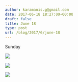 ```yaml
---
author: karamanis.g@gmail.com
date: 2017-06-18 18:27:00+00:00
draft: false
title: June 18
type: post
url: /blog/2017/6/june-18
---
```


Sunday



  
   ![](https://images.squarespace-cdn.com/content/v1/4f3f61bae4b063b909445965/1497807716127-1CTLFDW2D3VKYARS3RP5/ke17ZwdGBToddI8pDm48kJUlZr2Ql5GtSKWrQpjur5t7gQa3H78H3Y0txjaiv_0fDoOvxcdMmMKkDsyUqMSsMWxHk725yiiHCCLfrh8O1z5QPOohDIaIeljMHgDF5CVlOqpeNLcJ80NK65_fV7S1UfNdxJhjhuaNor070w_QAc94zjGLGXCa1tSmDVMXf8RUVhMJRmnnhuU1v2M8fLFyJw/IMG_1406.jpg?format=original)

  

  
   ![](https://images.squarespace-cdn.com/content/v1/4f3f61bae4b063b909445965/1497807715388-VG7MUFV6LHFK8O4T3GJZ/ke17ZwdGBToddI8pDm48kJUlZr2Ql5GtSKWrQpjur5t7gQa3H78H3Y0txjaiv_0fDoOvxcdMmMKkDsyUqMSsMWxHk725yiiHCCLfrh8O1z5QPOohDIaIeljMHgDF5CVlOqpeNLcJ80NK65_fV7S1UfNdxJhjhuaNor070w_QAc94zjGLGXCa1tSmDVMXf8RUVhMJRmnnhuU1v2M8fLFyJw/IMG_1407.jpg?format=original)

  

  
   ![](https://images.squarespace-cdn.com/content/v1/4f3f61bae4b063b909445965/1497807718046-4XA2CP4LCWEIEE6D93TZ/ke17ZwdGBToddI8pDm48kJUlZr2Ql5GtSKWrQpjur5t7gQa3H78H3Y0txjaiv_0fDoOvxcdMmMKkDsyUqMSsMWxHk725yiiHCCLfrh8O1z5QPOohDIaIeljMHgDF5CVlOqpeNLcJ80NK65_fV7S1UfNdxJhjhuaNor070w_QAc94zjGLGXCa1tSmDVMXf8RUVhMJRmnnhuU1v2M8fLFyJw/IMG_1408.jpg?format=original)

  


